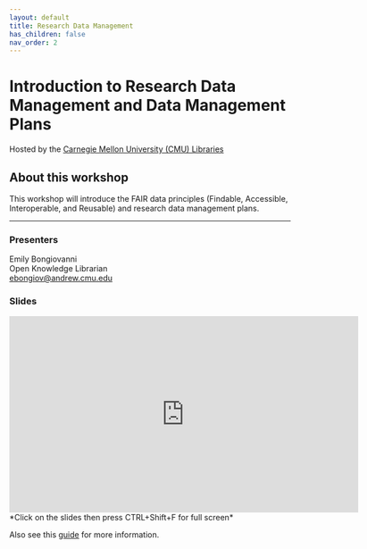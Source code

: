 ```yaml
---
layout: default
title: Research Data Management
has_children: false
nav_order: 2
---
```


# Introduction to Research Data Management and Data Management Plans  
Hosted by the [Carnegie Mellon University (CMU) Libraries](https://www.library.cmu.edu/)

## About this workshop

This workshop will introduce the FAIR data principles (Findable, Accessible, Interoperable, and Reusable) and research data management plans.

____
### Presenters
Emily Bongiovanni  
Open Knowledge Librarian  
[ebongiov@andrew.cmu.edu](mailto:ebongiov@andrew.cmu.edu)  

### Slides  
<iframe src="https://docs.google.com/presentation/d/e/2PACX-1vTxGP_C9pvFKiIe6IZegeibpXhy2_1ywTGcz7AIPsaBKAegEdWjqzSlGAktNwS_sJil1d33Ud__1kpY/embed?start=false&loop=false&delayms=60000" frameborder="0" width="625" height="352" allowfullscreen="true" mozallowfullscreen="true" webkitallowfullscreen="true"></iframe> *Click on the slides then press CTRL+Shift+F for full screen*

Also see this [guide](https://guides.library.cmu.edu/c.php?g=1136565)
for more information.
